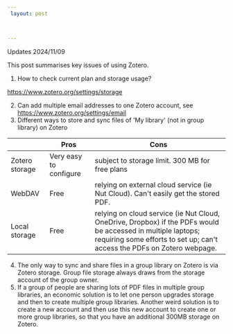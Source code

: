 ```yaml
---
 layout: post



---
```


Updates 2024/11/09

This post summarises key issues of using Zotero.

1. How to check current plan and storage usage?

https://www.zotero.org/settings/storage

2. Can add multiple email addresses to one Zotero account, see https://www.zotero.org/settings/email
3. Different ways to store and sync files of 'My library' (not in group library) on Zotero

|                | Pros                   | Cons                                                         |
| -------------- | ---------------------- | ------------------------------------------------------------ |
| Zotero storage | Very easy to configure | subject to storage limit. 300 MB for free plans              |
| WebDAV         | Free                   | relying on external cloud service (ie Nut Cloud). Can't easily get the stored PDF. |
| Local storage  | Free                   | relying on cloud service (ie Nut Cloud, OneDrive, Dropbox) if the PDFs would be accessed in multiple laptops; requiring some efforts to set up; can't access the PDFs on Zotero webpage. |

4. The only way to sync and share files in a group library on Zotero is via Zotero storage. Group file storage always draws from the storage account of the group owner. 
5. If a group of people are sharing lots of PDF files in multiple group libraries, an economic solution is to let one person upgrades storage and then to create multiple group libraries. Another weird solution is to create a new account and then use this new account to create one or more group libraries, so that you have an additional 300MB storage on Zotero.